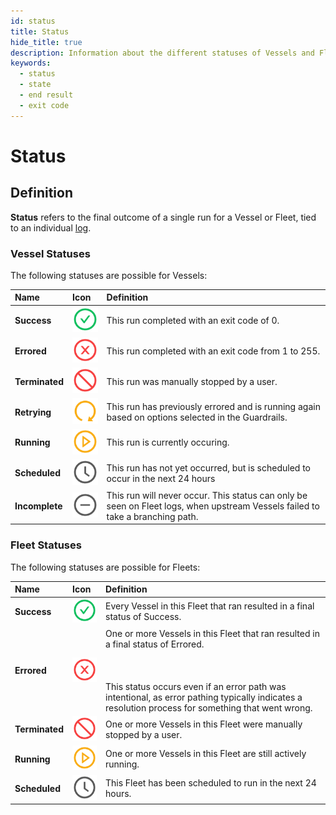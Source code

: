 ```yaml
---
id: status
title: Status
hide_title: true
description: Information about the different statuses of Vessels and Fleets.
keywords:
  - status
  - state
  - end result
  - exit code
---
```


# Status

## Definition

**Status** refers to the final outcome of a single run for a Vessel or Fleet, tied to an individual [log](../logs/logs-overview.md). 

### Vessel Statuses
The following statuses are possible for Vessels:

| Name           | Icon |Definition                                                                                                                    |
| :------------- |:----- |:---------------------------------------------------------------------------------------------------------------------------- |
| **Success**    | ![Success Status Icon](../../.gitbook/assets/success.png) | This run completed with an exit code of 0.                                                                                    |
| **Errored**    | ![Errored Status Icon](../../.gitbook/assets/errored.png)| This run completed with an exit code from 1 to 255.                                                                           |
| **Terminated** | ![Terminated Status Icon](../../.gitbook/assets/terminated.png)| This run was manually stopped by a user.                                                                                      |        |
| **Retrying**   | ![Retrying Status Icon](../../.gitbook/assets/retry.png) | This run has previously errored and is running again based on options selected in the Guardrails.                              |
| **Running**    | ![Running Status Icon](../../.gitbook/assets/running.png) | This run is currently occuring.                                                                                               |
| **Scheduled**  | ![Scheduled Status Icon](../../.gitbook/assets/scheduled.png) | This run has not yet occurred, but is scheduled to occur in the next 24 hours                                                 |
| **Incomplete** | ![Incoemplet Status Icon](../../.gitbook/assets/incomplete.png) | This run will never occur. This status can only be seen on Fleet logs, when upstream Vessels failed to take a branching path. |

### Fleet Statuses
The following statuses are possible for Fleets:

| Name           | Icon |Definition                                                                                                                    |
| :------------- |:----- |:---------------------------------------------------------------------------------------------------------------------------- |
| **Success**    | ![Success Status Icon](../../.gitbook/assets/success.png) | Every Vessel in this Fleet that ran resulted in a final status of Success.                                                                                    |
| **Errored**    | ![Errored Status Icon](../../.gitbook/assets/errored.png)| One or more Vessels in this Fleet that ran resulted in a final status of Errored. <br></br><br></br>This status occurs even if an error path was intentional, as error pathing typically indicates a resolution process for something that went wrong.
| **Terminated** | ![Terminated Status Icon](../../.gitbook/assets/terminated.png)| One or more Vessels in this Fleet were manually stopped by a user.                                                                                      |        
| **Running**    | ![Running Status Icon](../../.gitbook/assets/running.png) | One or more Vessels in this Fleet are still actively running.                                                                                             |
| **Scheduled**  | ![Scheduled Status Icon](../../.gitbook/assets/scheduled.png) | This Fleet has been scheduled to run in the next 24 hours.                                                 |